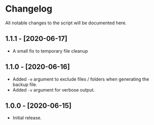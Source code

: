 # Changelog
All notable changes to the script will be documented here.

## 1.1.1 - [2020-06-17] 
* A small fix to temporary file cleanup

## 1.1.0 - [2020-06-16] 
* Added `-e` argument to exclude files / folders when generating the backup file.
* Added `-v` argument for verbose output.

## 1.0.0 - [2020-06-15]
* Initial release.
